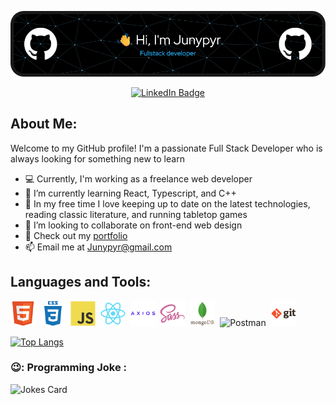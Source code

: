 ![Header](https://github.com/JunNealy/JunNealy/blob/main/github-header-image(1).png)

<div id="badges" align="center">
  <a href="http://www.linkedin.com/in/junypyrnealy">
    <img src="https://img.shields.io/badge/LinkedIn-blue?style=for-the-badge&logo=linkedin&logoColor=white" alt="LinkedIn Badge"/>
  </a>
</div>


<h2>About Me:</h2>
<p>Welcome to my GitHub profile! I'm a passionate Full Stack Developer who is always looking for something new to learn</p>

- 💻 Currently, I'm working as a freelance web developer
- 📖 I’m currently learning React, Typescript, and C++
- 🌴 In my free time I love keeping up to date on the latest technologies,  reading classic literature, and running tabletop games
- 💞️ I’m looking to collaborate on front-end web design
- 📄 Check out my <a href="https://junypyr.ca/">portfolio</a>
- 📫 Email me at Junypyr@gmail.com


<h2>Languages and Tools:</h2>
<div>
 <img src="https://github.com/devicons/devicon/blob/master/icons/html5/html5-original.svg" title="HTML5" alt="HTML" width="40" height="40"/>&nbsp;
 <img src="https://github.com/devicons/devicon/blob/master/icons/css3/css3-plain-wordmark.svg"  title="CSS3" alt="CSS" width="40" height="40"/>&nbsp;
 <img src="https://github.com/devicons/devicon/blob/master/icons/javascript/javascript-original.svg" title="JavaScript" alt="JavaScript" width="40" height="40"/>&nbsp;
  <img src="https://github.com/devicons/devicon/blob/master/icons/react/react-original.svg" title="React" alt="React" width="40" height="40"/>&nbsp;
  <img src="https://github.com/devicons/devicon/blob/master/icons/axios/axios-plain-wordmark.svg" title="Axios" alt="Axios" width="40" height="40"/>&nbsp;
  <img src="https://github.com/devicons/devicon/blob/master/icons/sass/sass-original.svg" title="Sass" alt="Sass" width="40" height="40"/>&nbsp;
 <img src="https://github.com/devicons/devicon/blob/master/icons/mongodb/mongodb-original-wordmark.svg" title="mongoDB"  alt="mongoDB" width="40" height="40"/>&nbsp;
 <img src="https://www.vectorlogo.zone/logos/getpostman/getpostman-icon.svg" title="Postman"  alt="Postman" width="40" height="40"/>&nbsp;
 <img src="https://github.com/devicons/devicon/blob/master/icons/git/git-original-wordmark.svg" title="Git" **alt="Git" width="40" height="40"/>&nbsp;
</div>


  [![Top Langs](https://github-readme-stats.vercel.app/api/top-langs/?username=JunNealy&theme=radical)](https://github.com/JunNealy/github-readme-stats)



### 😉: Programming Joke :
<!-- Markdown -->
![Jokes Card](https://readme-jokes.vercel.app/api)
<!---
TNealy/TNealy is a ✨ special ✨ repository because its `README.md` (this file) appears on your GitHub profile.
You can click the Preview link to take a look at your changes.
--->
